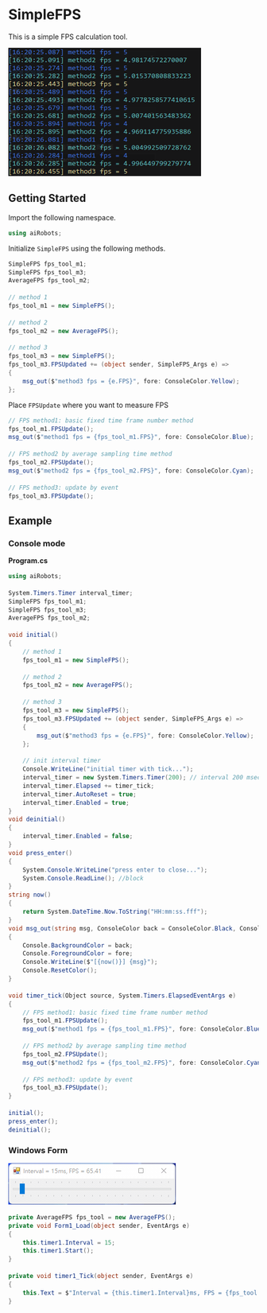 # SimpleFPS

This is a simple FPS calculation tool.

![image-20220930162146935](https://raw.githubusercontent.com/HowardWhile/SimpleFPS/develop/pic/README/image-20220930162146935.png)



## Getting Started

Import the following namespace.

```c#
using aiRobots;
```



Initialize `SimpleFPS` using the following methods.

```c#
SimpleFPS fps_tool_m1;
SimpleFPS fps_tool_m3;
AverageFPS fps_tool_m2;
    
// method 1
fps_tool_m1 = new SimpleFPS();

// method 2
fps_tool_m2 = new AverageFPS();

// method 3 
fps_tool_m3 = new SimpleFPS();
fps_tool_m3.FPSUpdated += (object sender, SimpleFPS_Args e) =>
{
    msg_out($"method3 fps = {e.FPS}", fore: ConsoleColor.Yellow);
};
```



Place `FPSUpdate` where you want to measure FPS

```c#
// FPS method1: basic fixed time frame number method
fps_tool_m1.FPSUpdate();
msg_out($"method1 fps = {fps_tool_m1.FPS}", fore: ConsoleColor.Blue);

// FPS method2 by average sampling time method
fps_tool_m2.FPSUpdate();
msg_out($"method2 fps = {fps_tool_m2.FPS}", fore: ConsoleColor.Cyan);

// FPS method3: update by event
fps_tool_m3.FPSUpdate();
```



## Example

### Console mode

**Program.cs**

```c#
using aiRobots;

System.Timers.Timer interval_timer;
SimpleFPS fps_tool_m1;
SimpleFPS fps_tool_m3;
AverageFPS fps_tool_m2;

void initial()
{
    // method 1
    fps_tool_m1 = new SimpleFPS();

    // method 2
    fps_tool_m2 = new AverageFPS();

    // method 3
    fps_tool_m3 = new SimpleFPS();
    fps_tool_m3.FPSUpdated += (object sender, SimpleFPS_Args e) =>
    {
        msg_out($"method3 fps = {e.FPS}", fore: ConsoleColor.Yellow);
    };

    // init interval timer
    Console.WriteLine("initial timer with tick...");
    interval_timer = new System.Timers.Timer(200); // interval 200 msec => fps 5
    interval_timer.Elapsed += timer_tick;
    interval_timer.AutoReset = true;
    interval_timer.Enabled = true;
}
void deinitial()
{
    interval_timer.Enabled = false;
}
void press_enter()
{
    System.Console.WriteLine("press enter to close...");
    System.Console.ReadLine(); //block
}
string now()
{
    return System.DateTime.Now.ToString("HH:mm:ss.fff");
}
void msg_out(string msg, ConsoleColor back = ConsoleColor.Black, ConsoleColor fore = ConsoleColor.White)
{
    Console.BackgroundColor = back;
    Console.ForegroundColor = fore;
    Console.WriteLine($"[{now()}] {msg}");
    Console.ResetColor();
}

void timer_tick(Object source, System.Timers.ElapsedEventArgs e)
{
    // FPS method1: basic fixed time frame number method
    fps_tool_m1.FPSUpdate();
    msg_out($"method1 fps = {fps_tool_m1.FPS}", fore: ConsoleColor.Blue);

    // FPS method2 by average sampling time method
    fps_tool_m2.FPSUpdate();
    msg_out($"method2 fps = {fps_tool_m2.FPS}", fore: ConsoleColor.Cyan);

    // FPS method3: update by event
    fps_tool_m3.FPSUpdate();
}

initial();
press_enter();
deinitial();

```





### Windows Form

![029](pic/README/029.gif)

```c#
private AverageFPS fps_tool = new AverageFPS();
private void Form1_Load(object sender, EventArgs e)
{
    this.timer1.Interval = 15;
    this.timer1.Start();
}

private void timer1_Tick(object sender, EventArgs e)
{
    this.Text = $"Interval = {this.timer1.Interval}ms, FPS = {fps_tool.FPSUpdate():0.00}";
}
```

